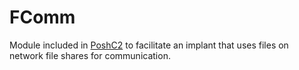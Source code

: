# FComm

Module included in [PoshC2](https://github.com/Nettitude/PoshC2) to facilitate an implant that uses files on network file shares for communication.
